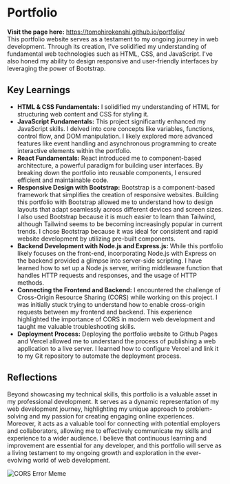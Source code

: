# Portfolio

**Visit the page here:** https://tomohirokenshi.github.io/portfolio/ <br>
This portfolio website serves as a testament to my ongoing journey in web development. Through its creation, I've solidified my understanding of fundamental web technologies such as HTML, CSS, and JavaScript. I've also honed my ability to design responsive and user-friendly interfaces by leveraging the power of Bootstrap.

## Key Learnings

* **HTML & CSS Fundamentals:** I solidified my understanding of HTML for structuring web content and CSS for styling it.
* **JavaScript Fundamentals:** This project significantly enhanced my JavaScript skills. I delved into core concepts like variables, functions, control flow, and DOM manipulation. I likely explored more advanced features like event handling and asynchronous programming to create interactive elements within the portfolio.
* **React Fundamentals:** React introduced me to component-based architecture, a powerful paradigm for building user interfaces. By breaking down the portfolio into reusable components, I ensured efficient and maintainable code. 
* **Responsive Design with Bootstrap:** Bootstrap is a component-based framework that simplifies the creation of responsive websites. Building this portfolio with Bootstrap allowed me to understand how to design layouts that adapt seamlessly across different devices and screen sizes. I also used Bootstrap because it is much easier to learn than Tailwind, although Tailwind seems to be becoming increasingly popular in current trends. I chose Bootstrap because it was ideal for consistent and rapid website development by utilizing pre-built components.
* **Backend Development with Node.js and Express.js:** While this portfolio likely focuses on the front-end, incorporating Node.js with Express on the backend provided a glimpse into server-side scripting. I have learned how to set up a Node.js server, writing middleware function that handles HTTP requests and responses, and the usage of HTTP methods.
* **Connecting the Frontend and Backend:** I encountered the challenge of Cross-Origin Resource Sharing (CORS) while working on this project. I was initially stuck trying to understand how to enable cross-origin requests between my frontend and backend. This experience highlighted the importance of CORS in modern web development and taught me valuable troubleshooting skills.
* **Deployment Process:** Deploying the portfolio website to Github Pages and Vercel allowed me to understand the process of publishing a web application to a live server. I learned how to configure Vercel and link it to my Git repository to automate the deployment process.

## Reflections

Beyond showcasing my technical skills, this portfolio is a valuable asset in my professional development. It serves as a dynamic representation of my web development journey, highlighting my unique approach to problem-solving and my passion for creating engaging online experiences. Moreover, it acts as a valuable tool for connecting with potential employers and collaborators, allowing me to effectively communicate my skills and experience to a wider audience. I believe that continuous learning and improvement are essential for any developer, and this portfolio will serve as a living testament to my ongoing growth and exploration in the ever-evolving world of web development.

![CORS Error Meme](https://miro.medium.com/v2/resize:fit:640/format:webp/0*8wyBNp2qVevkfelC.jpeg)
